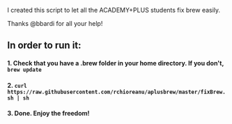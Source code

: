 I created this script to let all the ACADEMY+PLUS students fix brew easily.

Thanks @bbardi for all your help!

## In order to run it:

#### 1. Check that you have a .brew folder in your home directory. If you don't, `brew update`
#### 2. `curl https://raw.githubusercontent.com/rchioreanu/aplusbrew/master/fixBrew.sh | sh`
#### 3. Done. Enjoy the freedom!
